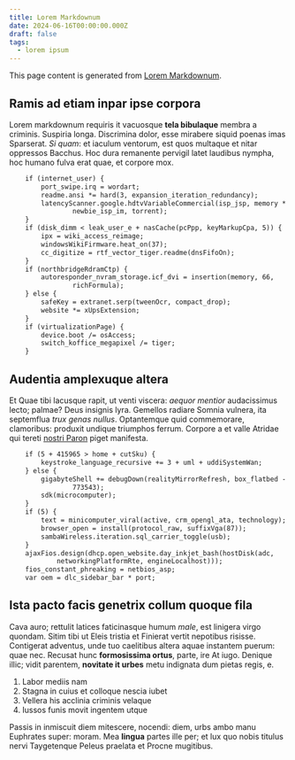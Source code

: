 ```yaml
---
title: Lorem Markdownum
date: 2024-06-16T00:00:00.000Z
draft: false
tags:
  - lorem ipsum
---
```

This page content is generated from [Lorem Markdownum](https://jaspervdj.be/lorem-markdownum/).

## Ramis ad etiam inpar ipse corpora

Lorem markdownum requiris it vacuosque **tela bibulaque** membra a criminis.
Suspiria longa. Discrimina dolor, esse mirabere siquid poenas imas Sparserat.
_Si quam_: et iaculum ventorum, est quos multaque et nitar oppressos Bacchus.
Hoc dura remanente pervigil latet laudibus nympha, hoc humano fulva erat quae,
et corpore mox.

```txt
    if (internet_user) {
        port_swipe.irq = wordart;
        readme.ansi *= hard(3, expansion_iteration_redundancy);
        latencyScanner.google.hdtvVariableCommercial(isp_jsp, memory *
                newbie_isp_im, torrent);
    }
    if (disk_dimm < leak_user_e + nasCache(pcPpp, keyMarkupCpa, 5)) {
        ipx = wiki_access_reimage;
        windowsWikiFirmware.heat_on(37);
        cc_digitize = rtf_vector_tiger.readme(dnsFifoOn);
    }
    if (northbridgeRdramCtp) {
        autoresponder_nvram_storage.icf_dvi = insertion(memory, 66,
                richFormula);
    } else {
        safeKey = extranet.serp(tweenOcr, compact_drop);
        website *= xUpsExtension;
    }
    if (virtualizationPage) {
        device.boot /= osAccess;
        switch_koffice_megapixel /= tiger;
    }
```

## Audentia amplexuque altera

Et Quae tibi lacusque rapit, ut venti viscera: _aequor mentior_ audacissimus
lecto; palmae? Deus insignis lyra. Gemellos radiare Somnia vulnera, ita
septemflua _trux genas nullus_. Optantemque quid commemorare, clamoribus:
produxit undique triumphos ferrum. Corpore a et valle Atridae qui tereti [nostri
Paron](http://portus.io/sine) piget manifesta.

```txt
    if (5 + 415965 > home + cutSku) {
        keystroke_language_recursive += 3 + uml + uddiSystemWan;
    } else {
        gigabyteShell += debugDown(realityMirrorRefresh, box_flatbed - 58,
                773543);
        sdk(microcomputer);
    }
    if (5) {
        text = minicomputer_viral(active, crm_opengl_ata, technology);
        browser_open = install(protocol_raw, suffixVga(87));
        sambaWireless.iteration.sql_carrier_toggle(usb);
    }
    ajaxFios.design(dhcp.open_website.day_inkjet_bash(hostDisk(adc,
            networkingPlatformRte, engineLocalhost)));
    fios_constant_phreaking = netbios_asp;
    var oem = dlc_sidebar_bar * port;
```

## Ista pacto facis genetrix collum quoque fila

Cava auro; rettulit latices faticinasque humum _male_, est linigera virgo
quondam. Sitim tibi ut Eleis tristia et Finierat vertit nepotibus risisse.
Contigerat adventus, unde tuo caelitibus altera aquae instantem puerum: quae
nec. Recusat hunc **formosissima ortus**, parte, ire At iugo. Denique illic;
vidit parentem, **novitate it urbes** metu indignata dum pietas regis, e.

1. Labor mediis nam
2. Stagna in cuius et colloque nescia iubet
3. Vellera his acclinia criminis velaque
4. Iussos funis movit ingentem utque

Passis in inmiscuit diem mitescere, nocendi: diem, urbs ambo manu Euphrates
super: moram. Mea **lingua** partes ille per; et lux quo nobis titulus nervi
Taygetenque Peleus praelata et Procne mugitibus.

